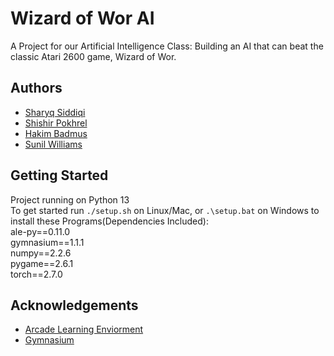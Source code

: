 
# Wizard of Wor AI

A Project for our Artificial Intelligence Class: Building an AI that can beat the classic Atari 2600 game, Wizard of Wor.


## Authors

- [Sharyq Siddiqi](https://www.github.com/ryqshaw)
- [Shishir Pokhrel](https://www.github.com/pokhrel-sh)
- [Hakim Badmus](https://www.github.com/Hbadmus)
- [Sunil Williams](https://github.com/sunilwilliams4)

## Getting Started

Project running on Python 13\
To get started run `./setup.sh` on Linux/Mac, or `.\setup.bat` on Windows to install these Programs(Dependencies Included):\
ale-py==0.11.0\
gymnasium==1.1.1\
numpy==2.2.6\
pygame==2.6.1\
torch==2.7.0
## Acknowledgements

 - [Arcade Learning Enviorment](https://ale.farama.org/)
 - [Gymnasium](https://gymnasium.farama.org/)
